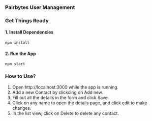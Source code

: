 ### Pairbytes User Management
### Get Things Ready

#### 1. Install Dependencies

```npm install```
#### 2. Run the App
```npm start```

### How to Use?
1. Open http://localhost:3000 while the app is running.
2. Add a new Contact by clickcing on Add new.
3. Fill out all the details in the form and click Save.
4. Click on any name to open the details page, and click edit to make changes.
5. In the list view, click on Delete to delete any contact.